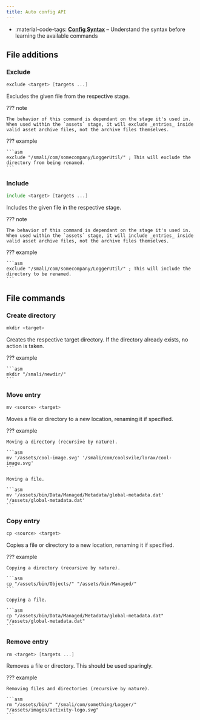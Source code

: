 ```yaml
---
title: Auto config API
---
```


<div class="grid cards" markdown>

-   :material-code-tags: **[Config Syntax]** – Understand the syntax before learning the available commands

</div>

[Config Syntax]: config_syntax.md

## File additions

### Exclude

```asm
exclude <target> [targets ...]
```

Excludes the given file from the respective stage.

??? note

    The behavior of this command is dependant on the stage it's used in.
    When used within the `assets` stage, it will exclude _entries_ inside valid asset archive files, not the archive files themselves.

??? example

    ```asm
    exclude "/smali/com/somecompany/LoggerUtil/" ; This will exclude the directory from being renamed.
    ```

### Include

```asm
include <target> [targets ...]
```

Includes the given file in the respective stage.

??? note

    The behavior of this command is dependant on the stage it's used in.
    When used within the `assets` stage, it will include _entries_ inside valid asset archive files, not the archive files themselves.

??? example

    ```asm
    exclude "/smali/com/somecompany/LoggerUtil/" ; This will include the directory to be renamed.
    ```

## File commands

### Create directory

<!-- md:api write -->

```asm
mkdir <target>
```

Creates the respective target directory. If the directory already exists, no action is taken.

??? example

    ```asm
    mkdir "/smali/newdir/"
    ```

### Move entry

<!-- md:api read write -->

```asm
mv <source> <target>
```

Moves a file or directory to a new location, renaming it if specified.

??? example

    Moving a directory (recursive by nature).

    ```asm
    mv '/assets/cool-image.svg' '/smali/com/coolsvile/lorax/cool-image.svg'
    ```

    Moving a file.

    ```asm
    mv '/assets/bin/Data/Managed/Metadata/global-metadata.dat' '/assets/global-metadata.dat'
    ```

### Copy entry

<!-- md:api read write -->

```asm
cp <source> <target>
```

Copies a file or directory to a new location, renaming it if specified.

??? example

    Copying a directory (recursive by nature).

    ```asm
    cp "/assets/bin/Objects/" "/assets/bin/Managed/"
    ```

    Copying a file.

    ```asm
    cp "/assets/bin/Data/Managed/Metadata/global-metadata.dat" "/assets/global-metadata.dat"
    ```

### Remove entry

<!-- md:api write -->

```asm
rm <target> [targets ...]
```

Removes a file or directory. This should be used sparingly.

??? example

    Removing files and directories (recursive by nature).

    ```asm
    rm "/assets/bin/" "/smali/com/something/Logger/" "/assets/images/activity-logo.svg"
    ```
